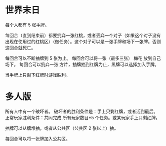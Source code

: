# 世界末日

每个人都有 5 张手牌。

每回合（直到结束前）都要扔弃一张红桃，或者丢弃一个对子（如果这个对子没有出现在使用过的红桃区）（做任务）。这个对子可以是一张手牌和场下一张牌。否则这回合就死亡。

每回合可以不断抽牌到 5 张为止。
每回合可以将一张（最多三张） 梅花 放到自己场下。
每回合可以扔弃一张 方片，抽牌抽到红牌为止，黑牌可以选择加入手牌。

当手牌上只剩下红牌时游戏胜利。

# 多人版

所有人中有一个破坏者。
破坏者的胜利条件是：手上只剩红牌，或者活到最后。
正常玩家胜利条件：共同完成 所有玩家数目\*5 个任务。或某玩家手上只剩红牌。

抽牌可以从牌堆抽，或者从公共区（公共区 2 张以上）抽。

每回合可以将一张牌加入公共区。
